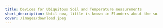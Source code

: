 ```yaml
---
title: Devices for Ubiquitous Soil and Temperature measurements
short_description: Until now, little is known in Flanders about the soil quality of urban tree mirrors. In the professional field, people often talk about undersized growth spaces and these are intuitively empirically visible, but there are no substantiated objective criteria to validate this statement. There is no benchmark against which we can test urban soils. This is necessary to convince the policy to invest more in quality of habitat, especially with the current climate problem, in which the vulnerability of urban forests due to drought, heat and flooding is clearly visible.
cover: /images/download.jpeg
---
```


